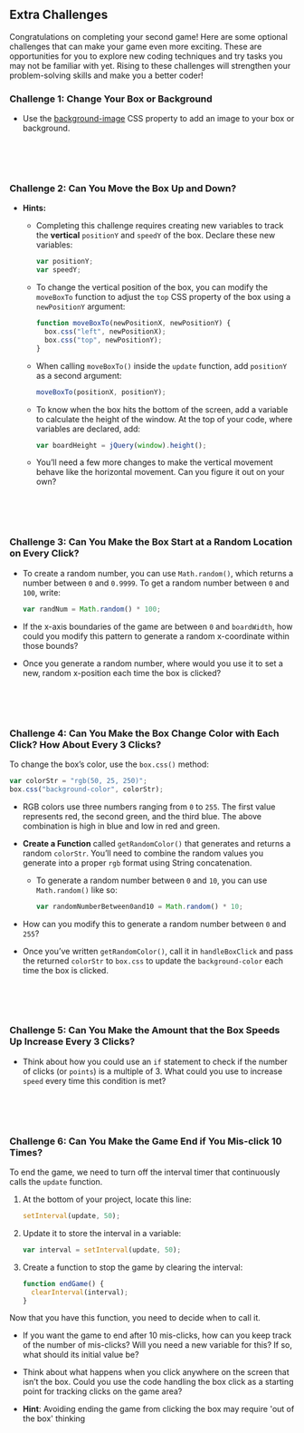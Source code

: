 ## **Extra Challenges**

Congratulations on completing your second game! Here are some optional challenges that can make your game even more exciting. These are opportunities for you to explore new coding techniques and try tasks you may not be familiar with yet. Rising to these challenges will strengthen your problem-solving skills and make you a better coder!

### Challenge 1: Change Your Box or Background

- Use the [background-image](http://www.w3schools.com/cssref/pr_background-image.asp) CSS property to add an image to your box or background.

<!-- 3 line breaks between challenges -->
<br><br><br>

### Challenge 2: Can You Move the Box Up and Down?

- **Hints:**

  - Completing this challenge requires creating new variables to track the **vertical** `positionY` and `speedY` of the box. Declare these new variables:

    ```javascript
    var positionY;
    var speedY;
    ```

  - To change the vertical position of the box, you can modify the `moveBoxTo` function to adjust the `top` CSS property of the box using a `newPositionY` argument:

    ```javascript
    function moveBoxTo(newPositionX, newPositionY) {
      box.css("left", newPositionX);
      box.css("top", newPositionY);
    }
    ```

  - When calling `moveBoxTo()` inside the `update` function, add `positionY` as a second argument:

    ```javascript
    moveBoxTo(positionX, positionY);
    ```

  - To know when the box hits the bottom of the screen, add a variable to calculate the height of the window. At the top of your code, where variables are declared, add:

    ```javascript
    var boardHeight = jQuery(window).height();
    ```

  - You’ll need a few more changes to make the vertical movement behave like the horizontal movement. Can you figure it out on your own?

<!-- 3 line breaks between challenges -->
<br><br><br>

### Challenge 3: Can You Make the Box Start at a Random Location on Every Click?

- To create a random number, you can use `Math.random()`, which returns a number between `0` and `0.9999`. To get a random number between `0` and `100`, write:

  ```javascript
  var randNum = Math.random() * 100;
  ```

- If the x-axis boundaries of the game are between `0` and `boardWidth`, how could you modify this pattern to generate a random x-coordinate within those bounds?

- Once you generate a random number, where would you use it to set a new, random x-position each time the box is clicked?

<!-- 3 line breaks between challenges -->
<br><br><br>

### Challenge 4: Can You Make the Box Change Color with Each Click? How About Every 3 Clicks?

To change the box’s color, use the `box.css()` method:

```javascript
var colorStr = "rgb(50, 25, 250)";
box.css("background-color", colorStr);
```

- RGB colors use three numbers ranging from `0` to `255`. The first value represents red, the second green, and the third blue. The above combination is high in blue and low in red and green.

- **Create a Function** called `getRandomColor()` that generates and returns a random `colorStr`. You’ll need to combine the random values you generate into a proper `rgb` format using String concatenation.

  - To generate a random number between `0` and `10`, you can use `Math.random()` like so:

    ```js
    var randomNumberBetween0and10 = Math.random() * 10;
    ```

- How can you modify this to generate a random number between `0` and `255`?

- Once you’ve written `getRandomColor()`, call it in `handleBoxClick` and pass the returned `colorStr` to `box.css` to update the `background-color` each time the box is clicked.

<!-- 3 line breaks between challenges -->
<br><br><br>

### Challenge 5: Can You Make the Amount that the Box Speeds Up Increase Every 3 Clicks?

- Think about how you could use an `if` statement to check if the number of clicks (or `points`) is a multiple of 3. What could you use to increase `speed` every time this condition is met?

<!-- 3 line breaks between challenges -->
<br><br><br>

### Challenge 6: Can You Make the Game End if You Mis-click 10 Times?

To end the game, we need to turn off the interval timer that continuously calls the `update` function.

1. At the bottom of your project, locate this line:

   ```javascript
   setInterval(update, 50);
   ```

2. Update it to store the interval in a variable:

   ```javascript
   var interval = setInterval(update, 50);
   ```

3. Create a function to stop the game by clearing the interval:

   ```javascript
   function endGame() {
     clearInterval(interval);
   }
   ```

Now that you have this function, you need to decide when to call it.

- If you want the game to end after 10 mis-clicks, how can you keep track of the number of mis-clicks? Will you need a new variable for this? If so, what should its initial value be?

- Think about what happens when you click anywhere on the screen that isn’t the box. Could you use the code handling the box click as a starting point for tracking clicks on the game area?

- **Hint**: Avoiding ending the game from clicking the box may require 'out of the box' thinking
